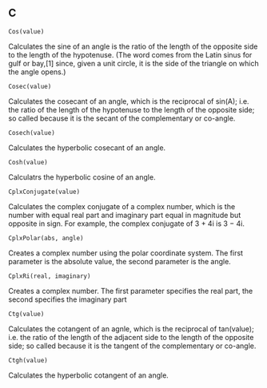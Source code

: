 C
---
```
Cos(value)
```

Calculates the sine of an angle is the ratio of the length of the opposite side to the length of the hypotenuse. (The word comes from the Latin sinus for gulf or bay,[1] since, given a unit circle, it is the side of the triangle on which the angle opens.)

```
Cosec(value)
```

Calculates the cosecant of an angle, which is the reciprocal of sin(A); i.e. the ratio of the length of the hypotenuse to the length of the opposite side; so called because it is the secant of the complementary or co-angle.

```
Cosech(value)
```

Calculates the hyperbolic cosecant of an angle.
  
```
Cosh(value)
```

Calculatrs the hyperbolic cosine of an angle. 

```  
CplxConjugate(value)
```
Calculates the complex conjugate of a complex number, which is the number with equal real part and imaginary part equal in magnitude but opposite in sign. For example, the complex conjugate of 3 + 4i is 3 − 4i.


```
CplxPolar(abs, angle)
```
Creates a complex number using the polar coordinate system. The first parameter is the absolute value, the second parameter is the angle.

```
CplxRi(real, imaginary)
```

Creates a complex number. The first parameter specifies the real part, the second specifies the imaginary part
 
``` 
Ctg(value)
```

Calculates the cotangent of an agnle, which is the reciprocal of tan(value); i.e. the ratio of the length of the adjacent side to the length of the opposite side; so called because it is the tangent of the complementary or co-angle.

```
Ctgh(value)
```
Calculates the hyperbolic cotangent of an angle.